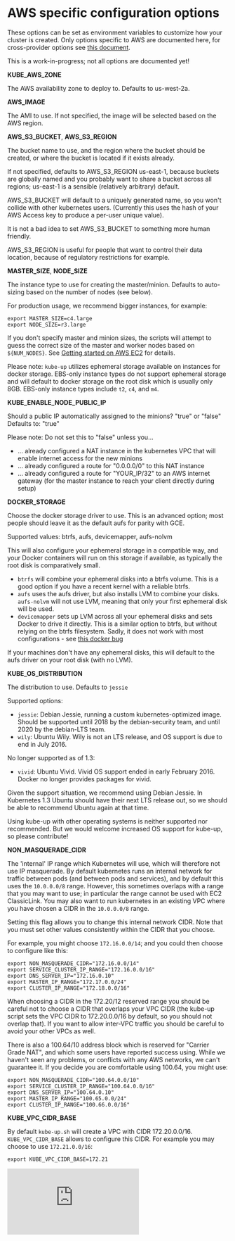 # AWS specific configuration options

These options can be set as environment variables to customize how your cluster is created.  Only options
specific to AWS are documented here, for cross-provider options see [this document](../options.md).

This is a work-in-progress; not all options are documented yet!

**KUBE_AWS_ZONE**

The AWS availability zone to deploy to.  Defaults to us-west-2a.

**AWS_IMAGE**

The AMI to use.  If not specified, the image will be selected based on the AWS region.

**AWS_S3_BUCKET**, **AWS_S3_REGION**

The bucket name to use, and the region where the bucket should be created, or where the bucket is located if it exists already.

If not specified, defaults to AWS_S3_REGION us-east-1, because buckets are globally named and you probably
want to share a bucket across all regions; us-east-1 is a sensible (relatively arbitrary) default.

AWS_S3_BUCKET will default to a uniquely generated name, so you won't collide with other kubernetes users.
(Currently this uses the hash of your AWS Access key to produce a per-user unique value).

It is not a bad idea to set AWS_S3_BUCKET to something more human friendly.

AWS_S3_REGION is useful for people that want to control their data location, because of regulatory restrictions for example.

**MASTER_SIZE**, **NODE_SIZE**

The instance type to use for creating the master/minion.  Defaults to auto-sizing based on the number of nodes (see below).

For production usage, we recommend bigger instances, for example:

```
export MASTER_SIZE=c4.large
export NODE_SIZE=r3.large
```

If you don't specify master and minion sizes, the scripts will attempt to guess the correct size of the master and worker
nodes based on `${NUM_NODES}`. See [Getting started on AWS EC2](../../docs/getting-started-guides/aws.md) for details.

Please note: `kube-up` utilizes ephemeral storage available on instances for docker storage. EBS-only instance types do not
support ephemeral storage and will default to docker storage on the root disk which is usually only 8GB.
EBS-only instance types include `t2`, `c4`, and `m4`.

**KUBE_ENABLE_NODE_PUBLIC_IP**

Should a public IP automatically assigned to the minions? "true" or "false"  
Defaults to: "true"

Please note: Do not set this to "false" unless you...

- ... already configured a NAT instance in the kubernetes VPC that will enable internet access for the new minions
- ... already configured a route for "0.0.0.0/0" to this NAT instance
- ... already configured a route for "YOUR_IP/32" to an AWS internet gateway (for the master instance to reach your
  client directly during setup)

**DOCKER_STORAGE**

Choose the docker storage driver to use.  This is an advanced option; most people should leave it as the default aufs
for parity with GCE.

Supported values: btrfs, aufs, devicemapper, aufs-nolvm

This will also configure your ephemeral storage in a compatible way, and your Docker containers
will run on this storage if available, as typically the root disk is comparatively small.

* `btrfs` will combine your ephemeral disks into a btrfs volume.  This is a good option if you have a recent kernel
  with a reliable btrfs.
* `aufs` uses the aufs driver, but also installs LVM to combine your disks. `aufs-nolvm` will not use LVM,
 meaning that only your first ephemeral disk will be used.
* `devicemapper` sets up LVM across all your ephemeral disks and sets Docker to drive it directly.  This is a
  similar option to btrfs, but without relying on the btrfs filesystem.  Sadly, it does not work with most
  configurations - see [this docker bug](https://github.com/docker/docker/issues/4036)

If your machines don't have any ephemeral disks, this will default to the aufs driver on your root disk (with no LVM).

**KUBE_OS_DISTRIBUTION**

The distribution to use.  Defaults to `jessie`

Supported options:

* `jessie`: Debian Jessie, running a custom kubernetes-optimized image.  Should
  be supported until 2018 by the debian-security team, and until 2020 by the
  debian-LTS team.
* `wily`: Ubuntu Wily.  Wily is not an LTS release, and OS support is due to
  end in July 2016.

No longer supported as of 1.3:

* `vivid`: Ubuntu Vivid.  Vivid OS support ended in early February 2016.
  Docker no longer provides packages for vivid.

Given the support situation, we recommend using Debian Jessie.  In Kubernetes
1.3 Ubuntu should have their next LTS release out, so we should be able to
recommend Ubuntu again at that time.

Using kube-up with other operating systems is neither supported nor
recommended.  But we would welcome increased OS support for kube-up, so please
contribute!

**NON_MASQUERADE_CIDR**

The 'internal' IP range which Kubernetes will use, which will therefore not
use IP masquerade.  By default kubernetes runs an internal network for traffic
between pods (and between pods and services), and by default this uses the
`10.0.0.0/8` range.  However, this sometimes overlaps with a range that you may
want to use; in particular the range cannot be used with EC2 ClassicLink.  You
may also want to run kubernetes in an existing VPC where you have chosen a CIDR
in the `10.0.0.0/8` range.

Setting this flag allows you to change this internal network CIDR.  Note that
you must set other values consistently within the CIDR that you choose.

For example, you might choose `172.16.0.0/14`; and you could then choose to
configure like this:

```
export NON_MASQUERADE_CIDR="172.16.0.0/14"
export SERVICE_CLUSTER_IP_RANGE="172.16.0.0/16"
export DNS_SERVER_IP="172.16.0.10"
export MASTER_IP_RANGE="172.17.0.0/24"
export CLUSTER_IP_RANGE="172.18.0.0/16"
```

When choosing a CIDR in the 172.20/12 reserved range you should be careful not
to choose a CIDR that overlaps your VPC CIDR (the kube-up script sets the VPC
CIDR to 172.20.0.0/16 by default, so you should not overlap that).  If you want
to allow inter-VPC traffic you should be careful to avoid your other VPCs as
well.

There is also a 100.64/10 address block which is reserved for "Carrier Grade
NAT", and which some users have reported success using.  While we haven't seen
any problems, or conflicts with any AWS networks, we can't guarantee it.  If you
decide you are comfortable using 100.64, you might use:

```
export NON_MASQUERADE_CIDR="100.64.0.0/10"
export SERVICE_CLUSTER_IP_RANGE="100.64.0.0/16"
export DNS_SERVER_IP="100.64.0.10"
export MASTER_IP_RANGE="100.65.0.0/24"
export CLUSTER_IP_RANGE="100.66.0.0/16"
```

**KUBE_VPC_CIDR_BASE**

By default `kube-up.sh` will create a VPC with CIDR 172.20.0.0/16. `KUBE_VPC_CIDR_BASE` allows to configure
this CIDR. For example you may choose to use `172.21.0.0/16`:

```
export KUBE_VPC_CIDR_BASE=172.21
```

[![Analytics](https://kubernetes-site.appspot.com/UA-36037335-10/GitHub/cluster/aws/options.md?pixel)]()
